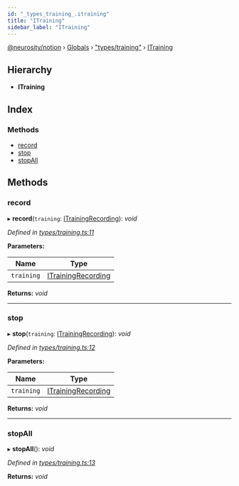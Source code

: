 ```yaml
---
id: "_types_training_.itraining"
title: "ITraining"
sidebar_label: "ITraining"
---
```


[@neurosity/notion](../index.md) › [Globals](../globals.md) › ["types/training"](../modules/_types_training_.md) › [ITraining](_types_training_.itraining.md)

## Hierarchy

* **ITraining**

## Index

### Methods

* [record](_types_training_.itraining.md#record)
* [stop](_types_training_.itraining.md#stop)
* [stopAll](_types_training_.itraining.md#stopall)

## Methods

###  record

▸ **record**(`training`: [ITrainingRecording](_types_training_.itrainingrecording.md)): *void*

*Defined in [types/training.ts:11](https://github.com/neurosity/notion-js/blob/58d781f/src/types/training.ts#L11)*

**Parameters:**

Name | Type |
------ | ------ |
`training` | [ITrainingRecording](_types_training_.itrainingrecording.md) |

**Returns:** *void*

___

###  stop

▸ **stop**(`training`: [ITrainingRecording](_types_training_.itrainingrecording.md)): *void*

*Defined in [types/training.ts:12](https://github.com/neurosity/notion-js/blob/58d781f/src/types/training.ts#L12)*

**Parameters:**

Name | Type |
------ | ------ |
`training` | [ITrainingRecording](_types_training_.itrainingrecording.md) |

**Returns:** *void*

___

###  stopAll

▸ **stopAll**(): *void*

*Defined in [types/training.ts:13](https://github.com/neurosity/notion-js/blob/58d781f/src/types/training.ts#L13)*

**Returns:** *void*
